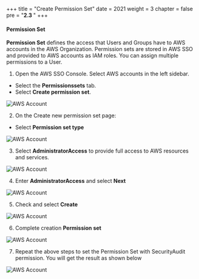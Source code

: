 +++
title = "Create Permission Set"
date = 2021
weight = 3
chapter = false
pre = "<b>2.3 </b>"
+++

#### Permission Set
**Permission Set** defines the access that Users and Groups have to AWS accounts in the AWS Organization. Permission sets are stored in AWS SSO and provided to AWS accounts as IAM roles. You can assign multiple permissions to a User.

1. Open the AWS SSO Console. Select AWS accounts in the left sidebar.
- Select the **Permissionssets** tab.
- Select **Create permission set**.

![AWS Account](/images/7/0001.png?featherlight=false&width=90pc)

2. On the Create new permission set page:

- Select **Permission set type**

![AWS Account](/images/7/0002.png?featherlight=false&width=90pc)

3. Select **AdministratorAccess** to provide full access to AWS resources and services.

![AWS Account](/images/7/0003.png?featherlight=false&width=90pc)

4. Enter **AdministratorAccess** and select **Next**

![AWS Account](/images/7/0004.png?featherlight=false&width=90pc)

5. Check and select **Create**

![AWS Account](/images/7/0005.png?featherlight=false&width=90pc)

6. Complete creation **Permission set**

![AWS Account](/images/7/0006.png?featherlight=false&width=90pc)

7. Repeat the above steps to set the Permission Set with SecurityAudit permission. You will get the result as shown below

![AWS Account](/images/7/0007.png?featherlight=false&width=90pc)

